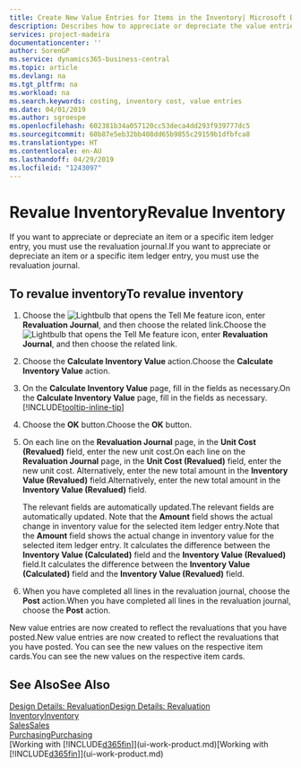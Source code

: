 ```yaml
---
title: Create New Value Entries for Items in the Inventory| Microsoft Docs
description: Describes how to appreciate or depreciate the value entries of one or more items in the inventory by posting their current, calculated value.
services: project-madeira
documentationcenter: ''
author: SorenGP
ms.service: dynamics365-business-central
ms.topic: article
ms.devlang: na
ms.tgt_pltfrm: na
ms.workload: na
ms.search.keywords: costing, inventory cost, value entries
ms.date: 04/01/2019
ms.author: sgroespe
ms.openlocfilehash: 602381b34a057120cc53deca4dd293f939777dc5
ms.sourcegitcommit: 60b87e5eb32bb408dd65b9855c29159b1dfbfca8
ms.translationtype: HT
ms.contentlocale: en-AU
ms.lasthandoff: 04/29/2019
ms.locfileid: "1243097"
---
```

# <a name="revalue-inventory"></a><span data-ttu-id="f13f5-103">Revalue Inventory</span><span class="sxs-lookup"><span data-stu-id="f13f5-103">Revalue Inventory</span></span>
<span data-ttu-id="f13f5-104">If you want to appreciate or depreciate an item or a specific item ledger entry, you must use the revaluation journal.</span><span class="sxs-lookup"><span data-stu-id="f13f5-104">If you want to appreciate or depreciate an item or a specific item ledger entry, you must use the revaluation journal.</span></span>

## <a name="to-revalue-inventory"></a><span data-ttu-id="f13f5-105">To revalue inventory</span><span class="sxs-lookup"><span data-stu-id="f13f5-105">To revalue inventory</span></span>
1. <span data-ttu-id="f13f5-106">Choose the ![Lightbulb that opens the Tell Me feature](media/ui-search/search_small.png "Tell me what you want to do") icon, enter **Revaluation Journal**, and then choose the related link.</span><span class="sxs-lookup"><span data-stu-id="f13f5-106">Choose the ![Lightbulb that opens the Tell Me feature](media/ui-search/search_small.png "Tell me what you want to do") icon, enter **Revaluation Journal**, and then choose the related link.</span></span>
2. <span data-ttu-id="f13f5-107">Choose the **Calculate Inventory Value** action.</span><span class="sxs-lookup"><span data-stu-id="f13f5-107">Choose the **Calculate Inventory Value** action.</span></span>
3. <span data-ttu-id="f13f5-108">On the **Calculate Inventory Value** page, fill in the fields as necessary.</span><span class="sxs-lookup"><span data-stu-id="f13f5-108">On the **Calculate Inventory Value** page, fill in the fields as necessary.</span></span> [!INCLUDE[tooltip-inline-tip](includes/tooltip-inline-tip_md.md)]
4. <span data-ttu-id="f13f5-109">Choose the **OK** button.</span><span class="sxs-lookup"><span data-stu-id="f13f5-109">Choose the **OK** button.</span></span>
5. <span data-ttu-id="f13f5-110">On each line on the **Revaluation Journal** page, in the **Unit Cost (Revalued)** field, enter the new unit cost.</span><span class="sxs-lookup"><span data-stu-id="f13f5-110">On each line on the **Revaluation Journal** page, in the **Unit Cost (Revalued)** field, enter the new unit cost.</span></span> <span data-ttu-id="f13f5-111">Alternatively, enter the new total amount in the **Inventory Value (Revalued)** field.</span><span class="sxs-lookup"><span data-stu-id="f13f5-111">Alternatively, enter the new total amount in the **Inventory Value (Revalued)** field.</span></span>

    <span data-ttu-id="f13f5-112">The relevant fields are automatically updated.</span><span class="sxs-lookup"><span data-stu-id="f13f5-112">The relevant fields are automatically updated.</span></span> <span data-ttu-id="f13f5-113">Note that the **Amount** field shows the actual change in inventory value for the selected item ledger entry.</span><span class="sxs-lookup"><span data-stu-id="f13f5-113">Note that the **Amount** field shows the actual change in inventory value for the selected item ledger entry.</span></span> <span data-ttu-id="f13f5-114">It calculates the difference between the **Inventory Value (Calculated)** field and the **Inventory Value (Revalued)** field.</span><span class="sxs-lookup"><span data-stu-id="f13f5-114">It calculates the difference between the **Inventory Value (Calculated)** field and the **Inventory Value (Revalued)** field.</span></span>
6. <span data-ttu-id="f13f5-115">When you have completed all lines in the revaluation journal, choose the **Post** action.</span><span class="sxs-lookup"><span data-stu-id="f13f5-115">When you have completed all lines in the revaluation journal, choose the **Post** action.</span></span>

<span data-ttu-id="f13f5-116">New value entries are now created to reflect the revaluations that you have posted.</span><span class="sxs-lookup"><span data-stu-id="f13f5-116">New value entries are now created to reflect the revaluations that you have posted.</span></span> <span data-ttu-id="f13f5-117">You can see the new values on the respective item cards.</span><span class="sxs-lookup"><span data-stu-id="f13f5-117">You can see the new values on the respective item cards.</span></span>

## <a name="see-also"></a><span data-ttu-id="f13f5-118">See Also</span><span class="sxs-lookup"><span data-stu-id="f13f5-118">See Also</span></span>
[<span data-ttu-id="f13f5-119">Design Details: Revaluation</span><span class="sxs-lookup"><span data-stu-id="f13f5-119">Design Details: Revaluation</span></span>](design-details-revaluation.md)  
[<span data-ttu-id="f13f5-120">Inventory</span><span class="sxs-lookup"><span data-stu-id="f13f5-120">Inventory</span></span>](inventory-manage-inventory.md)  
[<span data-ttu-id="f13f5-121">Sales</span><span class="sxs-lookup"><span data-stu-id="f13f5-121">Sales</span></span>](sales-manage-sales.md)  
[<span data-ttu-id="f13f5-122">Purchasing</span><span class="sxs-lookup"><span data-stu-id="f13f5-122">Purchasing</span></span>](purchasing-manage-purchasing.md)  
<span data-ttu-id="f13f5-123">[Working with [!INCLUDE[d365fin](includes/d365fin_md.md)]](ui-work-product.md)</span><span class="sxs-lookup"><span data-stu-id="f13f5-123">[Working with [!INCLUDE[d365fin](includes/d365fin_md.md)]](ui-work-product.md)</span></span>
